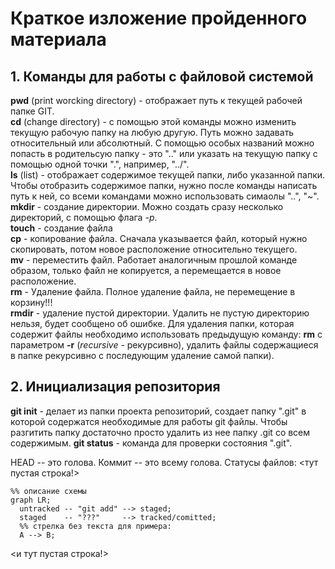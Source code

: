 # Краткое изложение пройденного материала
## 1. Команды для работы с файловой системой
**pwd** (print worcking directory) - отображает путь к текущей рабочей папке GIT.  
**cd** (change directory) - с помощью этой команды можно изменить текущую рабочую папку на любую другую. Путь можно задавать относительный или абсолютный. С помощью особых названий можно попасть в родительсую папку - это ".." или указать на текущую папку с помощью одной точки ".", например, "../".  
**ls** (list) - отображает содержимое текущей папки, либо указанной папки. Чтобы отобразить содержимое папки, нужно после команды написать путь к ней, со всеми командами можно использовать симаолы "..", "~".
**mkdir** - создание директории. Можно создать сразу несколько директорий, с помощью флага *-p*.  
**touch** - создание файла  
**cp** - копирование файла. Сначала указывается файл, который нужно скопировать, потом новое расположение относительно текущего.  
**mv** - переместить файл. Работает аналогичным прошлой команде образом, только файл не копируется, а перемещается в новое расположение.  
**rm** - Удаление файла. Полное удаление файла, не перемещение в корзину!!!  
**rmdir** - удаление пустой директории. Удалить не пустую директорию нельзя, будет сообщено об ошибке. Для удаления папки, которая содержит файлы необходимо использовать предыдущую команду: **rm** с параметром **-r** (*recursive* - рекурсивно), удалить файлы содержащиеся в папке рекурсивно с последующим удаление самой папки).

## 2. Инициализация репозитория
**git init** - делает из папки проекта репозиторий, создает папку ".git" в которой содержатся необходимые для работы git файлы. Чтобы разгитить папку достаточно просто удалить из нее папку .git со всем содержимым. 
**git status** - команда для проверки состояния ".git". 

HEAD -- это голова.
Коммит -- это всему голова.
Статусы файлов:
<тут пустая строка!>

```mermaid
%% описание схемы
graph LR;
  untracked -- "git add" --> staged;
  staged    -- "???"     --> tracked/comitted;
  %% стрелка без текста для примера: 
  A --> B;
```
<и тут пустая строка!> 